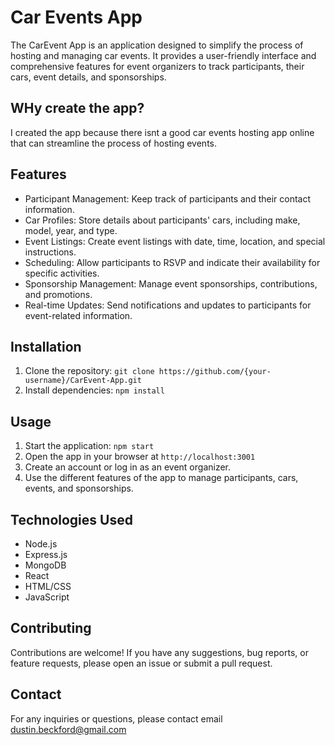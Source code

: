 # Car Events App

The CarEvent App is an application designed to simplify the process of hosting and managing car events. 
It provides a user-friendly interface and comprehensive features for event organizers to track participants, 
their cars, event details, and sponsorships.

## WHy create the app?
I created the app because there isnt a good car events hosting app online that can streamline the process of hosting events.

## Features

- Participant Management: Keep track of participants and their contact information.
- Car Profiles: Store details about participants' cars, including make, model, year, and type.
- Event Listings: Create event listings with date, time, location, and special instructions.
- Scheduling: Allow participants to RSVP and indicate their availability for specific activities.
- Sponsorship Management: Manage event sponsorships, contributions, and promotions.
- Real-time Updates: Send notifications and updates to participants for event-related information.

## Installation

1. Clone the repository: `git clone https://github.com/{your-username}/CarEvent-App.git`
2. Install dependencies: `npm install`

## Usage

1. Start the application: `npm start`
2. Open the app in your browser at `http://localhost:3001`
3. Create an account or log in as an event organizer.
4. Use the different features of the app to manage participants, cars, events, and sponsorships.

## Technologies Used

- Node.js
- Express.js
- MongoDB
- React
- HTML/CSS
- JavaScript

## Contributing

Contributions are welcome! If you have any suggestions, bug reports, or feature requests, please open an issue or submit a pull request.

## Contact

For any inquiries or questions, please contact email dustin.beckford@gmail.com

